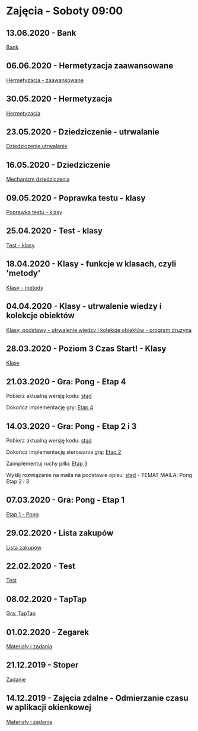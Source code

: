 # Zajęcia - Soboty 09:00

## 13.06.2020 - Bank

[Bank](T10_Bank)

## 06.06.2020 - Hermetyzacja zaawansowane

[Hermetyzacja - zaawansowane](T09_HermetyzacjaZaawansowane)

## 30.05.2020 - Hermetyzacja

[Hermetyzacja](T08_Hermetyzacja)

## 23.05.2020 - Dziedziczenie - utrwalanie

[Dziedziczenie utrwalanie](T07_DziedziczenieUtrwalanie)

## 16.05.2020 - Dziedziczenie

[Mechanizm dziedziczenia](T06_Dziedziczenie)

## 09.05.2020 - Poprawka testu - klasy

[Poprawka testu - klasy](T05_PoprawkaKlasy)

## 25.04.2020 - Test - klasy

[Test - klasy](T04_TestKlasy)

## 18.04.2020 - Klasy - funkcje w klasach, czyli 'metody'

[Klasy - metody](T03_Metody)

## 04.04.2020 - Klasy - utrwalenie wiedzy i kolekcje obiektów

[Klasy, podstawy - utrwalenie wiedzy i kolekcje obiektów - program drużyna](T02_KolekcjeObiektow)

## 28.03.2020 - Poziom 3 Czas Start! - Klasy

[Klasy](T01_Klasy)

## 21.03.2020 - Gra: Pong - Etap 4

Pobierz aktualną wersję kodu: [stąd](Download/Temat_22_21.03.zip)

Dokończ implementację gry: [Etap 4](T22_PongE04)

## 14.03.2020 - Gra: Pong - Etap 2 i 3

Pobierz aktualną wersję kodu: [stąd](Download/Temat_22_14.03.zip)

Dokończ implementację sterowania grą: [Etap 2](T22_PongE02#ruch-gracza-po-lewej-stornie---zabezpieczenia)

Zaimplementuj ruchy piłki: [Etap 3](T22_PongE03)

Wyślij rozwiązanie na maila na podstawie opisu: [stąd](../ZdalneInstrukcja#wysyłanie-projektu-aplikacji-okienkowej) - TEMAT MAILA: Pong Etap 2 i 3

## 07.03.2020 - Gra: Pong - Etap 1

[Etap 1 - Pong](T22_PongE01)

## 29.02.2020 - Lista zakupów

[Lista zakupów](T21_ListaZakupow)

## 22.02.2020 - Test

[Test](T20_5_Test_Bomba)

## 08.02.2020 - TapTap

[Gra: TapTap](T20_TapTap)

## 01.02.2020 - Zegarek

[Materiały i zadania](T19_Zegarek)

## 21.12.2019 - Stoper

[Zadanie](T18_Stoper)

## 14.12.2019 - Zajęcia zdalne - Odmierzanie czasu w aplikacji okienkowej

[Materiały i zadania](T17_OdmierzanieCzasu)
